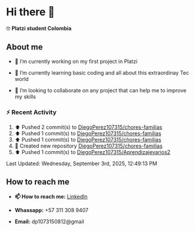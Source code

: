 
# Hi there 👋

🤓   **Platzi student Colombia**

## About me

- 🔭 I’m currently working on my first project in Platzi

- 🌱 I’m currently learning basic coding and all  about this extraordinay Tec world

- 👯 I’m looking to collaborate on any project that can help me to improve my skills

### :zap: Recent Activity
<!--RECENT_ACTIVITY:start-->
1. ⬆️ Pushed 2 commit(s) to [DiegoPerez107315/chores-familias](https://github.com/DiegoPerez107315/chores-familias)<br>
2. ⬆️ Pushed 1 commit(s) to [DiegoPerez107315/chores-familias](https://github.com/DiegoPerez107315/chores-familias)<br>
3. ⬆️ Pushed 1 commit(s) to [DiegoPerez107315/chores-familias](https://github.com/DiegoPerez107315/chores-familias)<br>
4. 📔 Created new repository [DiegoPerez107315/chores-familias](https://github.com/DiegoPerez107315/chores-familias)<br>
5. ⬆️ Pushed 1 commit(s) to [DiegoPerez107315/Aprendizajevarios2](https://github.com/DiegoPerez107315/Aprendizajevarios2)<br>
<!--RECENT_ACTIVITY:end-->
<!--RECENT_ACTIVITY:last_update-->
Last Updated: Wednesday, September 3rd, 2025, 12:49:13 PM
<!--RECENT_ACTIVITY:last_update_end-->

## How to reach me

- **📫 How to reach me:** [LinkedIn](https://www.linkedin.com/in/diego-zambrano-perez/)

- **Whassapp:** +57 311 308 9407

- **Email:**   dp1073150812@gmail

